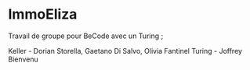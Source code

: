 # ImmoEliza
Travail de groupe pour BeCode avec un Turing ;

Keller - Dorian Storella, Gaetano Di Salvo, Olivia Fantinel
Turing - Joffrey Bienvenu

